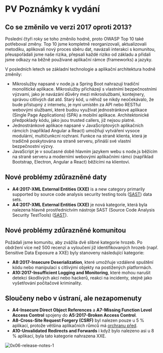 # PV Poznámky k vydání

## Co se změnilo ve verzi 2017 oproti 2013?

Poslední čtyři roky se toho změnilo hodně, proto OWASP Top 10 také potřeboval změny. Top 10 jsme kompletně reorganizovali, aktualizovali metodiku, aplikovali nový proces sběru dat, navázali interakci s komunitou, přeuspořádali jsme naše rizika, přepsali každé riziko od základu a přidali jsme odkazy na běžně používané aplikační rámce (frameworks) a jazyky.

V posledních letech se základní technologie a aplikační architektura hodně změnily:

* Mikroslužby napsané v node.js a Spring Boot nahrazují tradiční monolitické aplikace. Mikroslužby přicházejí s vlastními bezpečnostními výzvami, jako je navázání důvěry mezi mikroslužbami, kontejnery, správou citlivých dat atd. Starý kód, u něhož se nikdy neočekávalo, že bude přístupný z internetu, je nyní umístěn za API nebo RESTful webovými službami, které budou využívat jednostránkové aplikace (Single Page Applications) (SPA) a mobilní aplikace. Architektonické předpoklady kódu, jako jsou trusted callers, již nejsou platné.
* Jednostránkové aplikace napsané v JavaScriptových aplikačních rámcích (například Angular a React) umožňují vytváření vysoce modulární, multičunkcní rozhraní. Funkce na straně klienta, která je tradičně poskytována na straně serveru, přináší své vlastní bezpečnostní výzvy.
* JavaScript je v současné době hlavním jazykem webu s node.js běžícím na straně serveru a moderními webovými aplikačními rámci (například Bootstrap, Electron, Angular a React) běžícími na klientovi.

## Nové problémy zdůrazněné daty

* **A4:2017-XML External Entities (XXE)** is a new category primarily supported by source code analysis security testing tools ([SAST](https://www.owasp.org/index.php/Source_Code_Analysis_Tools)) data sets.
* **A4:2017-XML External Entities (XXE)** je nová kategorie, která byla nalezena hlavně prostřednictvím nástroje SAST (Source Code Analysis Security TestTools) ([SAST](https://www.owasp.org/index.php/Source_Code_Analysis_Tools)).

## Nové problémy zdůrazněné komunitou

Požádali jsme komunitu, aby zvážila dvě slibné kategorie hrozeb. Po obdržení více než 500 recenzí a vyloučení již identifikovaných hrozeb (např. Sensitive Data Exposure a XXE) byly stanoveny následující kategorie:

* **A8:2017-Insecure Deserialization**, které umožňuje vzdálené spuštění kódu nebo manipulaci s citlivými objekty na postižených platformách.
* **A10:2017-Insufficient Logging and Monitoring**, které mohou narušit detekci škodlivých akcí nebo hackerů, reakci na incidenty, stejně jako vyšetřování počítačové kriminality.

## Sloučeny nebo v ústraní, ale nezapomenuty

* **A4-Insecure Direct Object References** a **A7-Missing Function Level Access Control** spojeny do **A5:2017-Broken Access Control**.
* **A8-Cross-Site Request Forgery (CSRF)** byl nalezen pouze u 5 % aplikací, protože většina aplikačních růmců má [orchranu před](https://www.owasp.org/index.php/Cross-Site_Request_Forgery_(CSRF)).
* **A10-Unvalidated Redirects and Forwards** i když bylo nalezeno asi u 8 % aplikací, byla tato kategorie nahrazena XXE.

![0x06-release-notes-1](images/0x06-release-notes-1.png)
